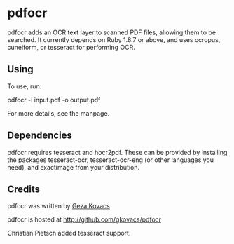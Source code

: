 # pdfocr

pdfocr adds an OCR text layer to scanned PDF files, allowing them to be searched. It currently depends on Ruby 1.8.7 or above, and uses ocropus, cuneiform, or tesseract for performing OCR.

## Using

To use, run:

pdfocr -i input.pdf -o output.pdf

For more details, see the manpage.

## Dependencies

pdfocr requires tesseract and hocr2pdf. These can be provided by installing the packages tesseract-ocr, tesseract-ocr-eng (or other languages you need), and exactimage from your distribution.

## Credits

pdfocr was written by [Geza Kovacs](http://github.com/gkovacs)

pdfocr is hosted at http://github.com/gkovacs/pdfocr

Christian Pietsch added tesseract support.
